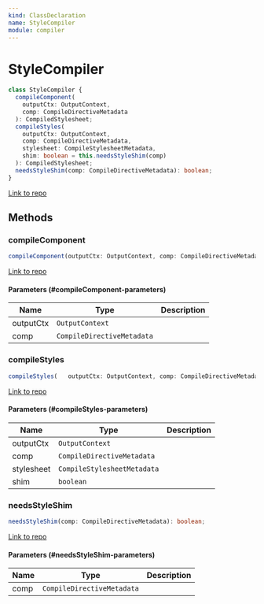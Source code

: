 ```yaml
---
kind: ClassDeclaration
name: StyleCompiler
module: compiler
---
```


# StyleCompiler

```ts
class StyleCompiler {
  compileComponent(
    outputCtx: OutputContext,
    comp: CompileDirectiveMetadata
  ): CompiledStylesheet;
  compileStyles(
    outputCtx: OutputContext,
    comp: CompileDirectiveMetadata,
    stylesheet: CompileStylesheetMetadata,
    shim: boolean = this.needsStyleShim(comp)
  ): CompiledStylesheet;
  needsStyleShim(comp: CompileDirectiveMetadata): boolean;
}
```

[Link to repo](https://github.com/timdeschryver/angular/blob/master/packages/compiler/src/style_compiler.ts#L32-L90)

## Methods

### compileComponent

```ts
compileComponent(outputCtx: OutputContext, comp: CompileDirectiveMetadata): CompiledStylesheet;
```

[Link to repo](https://github.com/timdeschryver/angular/blob/master/packages/compiler/src/style_compiler.ts#L37-L46)

#### Parameters (#compileComponent-parameters)

| Name      | Type                       | Description |
| --------- | -------------------------- | ----------- |
| outputCtx | `OutputContext`            |             |
| comp      | `CompileDirectiveMetadata` |             |

### compileStyles

```ts
compileStyles(   outputCtx: OutputContext, comp: CompileDirectiveMetadata,   stylesheet: CompileStylesheetMetadata,   shim: boolean = this.needsStyleShim(comp)): CompiledStylesheet;
```

[Link to repo](https://github.com/timdeschryver/angular/blob/master/packages/compiler/src/style_compiler.ts#L48-L53)

#### Parameters (#compileStyles-parameters)

| Name       | Type                        | Description |
| ---------- | --------------------------- | ----------- |
| outputCtx  | `OutputContext`             |             |
| comp       | `CompileDirectiveMetadata`  |             |
| stylesheet | `CompileStylesheetMetadata` |             |
| shim       | `boolean`                   |             |

### needsStyleShim

```ts
needsStyleShim(comp: CompileDirectiveMetadata): boolean;
```

[Link to repo](https://github.com/timdeschryver/angular/blob/master/packages/compiler/src/style_compiler.ts#L55-L57)

#### Parameters (#needsStyleShim-parameters)

| Name | Type                       | Description |
| ---- | -------------------------- | ----------- |
| comp | `CompileDirectiveMetadata` |             |
